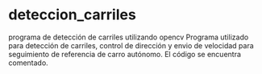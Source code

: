 # deteccion_carriles
programa de detección de carriles utilizando opencv
Programa utilizado para detección de carriles, control de dirección y envio de velocidad para seguimiento de referencia de carro autónomo.
El código se encuentra comentado.
